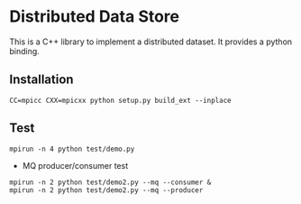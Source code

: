 # Distributed Data Store

This is a C++ library to implement a distributed dataset. It provides a python binding.

## Installation
```
CC=mpicc CXX=mpicxx python setup.py build_ext --inplace
```

## Test
```
mpirun -n 4 python test/demo.py
```

* MQ producer/consumer test
```
mpirun -n 2 python test/demo2.py --mq --consumer & 
mpirun -n 2 python test/demo2.py --mq --producer
```
